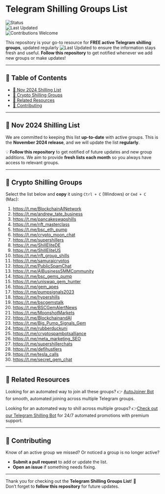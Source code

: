 # Telegram Shilling Groups List

![Status](https://img.shields.io/badge/status-active-brightgreen)  
![Last Updated](https://img.shields.io/badge/last--updated-November%2008,%202024-blue)  
![Contributions Welcome](https://img.shields.io/badge/contributions-welcome-orange)   

This repository is your go-to resource for **FREE active Telegram shilling groups**, updated regularly ![Last Updated](https://img.shields.io/badge/last--updated-November%2008,%202024-blue)   to ensure the information stays fresh and useful. **Follow this repository** to get notified whenever we add new groups or make updates!

---

## 📖 Table of Contents
- [📅 Nov 2024 Shilling List](#-nov-2024-shilling-list)
- [💬 Crypto Shilling Groups](#-crypto-shilling-groups)
- [🔗 Related Resources](#-related-resources)
- [🤝 Contributing](#-contributing)

---

## 📅 Nov 2024 Shilling List  
We are committed to keeping this list **up-to-date** with active groups. This is the **November 2024 release**, and we will update the list **regularly**.  

💡 **Follow this repository** to get notified of future updates and new group additions. We aim to provide **fresh lists each month** so you always have access to relevant groups.

---

## 💬 Crypto Shilling Groups  
Select the list below and **copy** it using `Ctrl + C` (Windows) or `Cmd + C` (Mac):

1. https://t.me/BlockchainAINetwork  
2. https://t.me/andrew_tate_business  
3. https://t.me/pancakeswapshills  
4. https://t.me/nft_masterclass  
5. https://t.me/bsc_eth_pump  
6. https://t.me/crypto_moon_chat  
7. https://t.me/supershillers  
8. https://t.me/ShillEliteDE  
9. https://t.me/ShillEliteUS  
10. https://t.me/nft_group_shills  
11. https://t.me/samuraicryptos  
12. https://t.me/PublicSpamChat  
13. https://t.me/AIBusinessSMMCommunity  
14. https://t.me/bsc_gems_pump  
15. https://t.me/uniswap_gem_hunter  
16. https://t.me/gem_apes  
17. https://t.me/pumpsignals2023  
18. https://t.me/hypershills  
19. https://t.me/bscgemstalk  
20. https://t.me/BSCGemAlertNews  
21. https://t.me/MoonshotMarkets  
22. https://t.me/BlockchainandAI  
23. https://t.me/Big_Pump_Signals_Gem  
24. https://t.me/rubberduckuni  
25. https://t.me/cryptospambotsalliance  
26. https://t.me/meta_marketing_SEO  
27. https://t.me/supershillerchats  
28. https://t.me/defihustlers  
29. https://t.me/tesla_calls  
30. https://t.me/secret_gem_chat  


---

## 🔗 Related Resources  
Looking for an automated way to join all these groups?
👉 [AutoJoiner Bot](https://qqshill.com/downloads/telegram-groups-autojoiner/) for smooth, automated joining across multiple Telegram groups.

Looking for an automated way to shill across multiple groups?
👉[Check out our Telegram Shilling Bot](https://github.com/QQSHILL/telegram-shilling-bot-2024) for 24/7 automated promotions with premium support.

---

## 🤝 Contributing  
Know of an active group we missed? Or noticed a group is no longer active?  
- **Submit a pull request** to add or update the list.
- **Open an issue** if something needs fixing.

---

Thank you for checking out the **Telegram Shilling Groups List**! 🚀  
Don’t forget to **follow this repository** for future updates.
